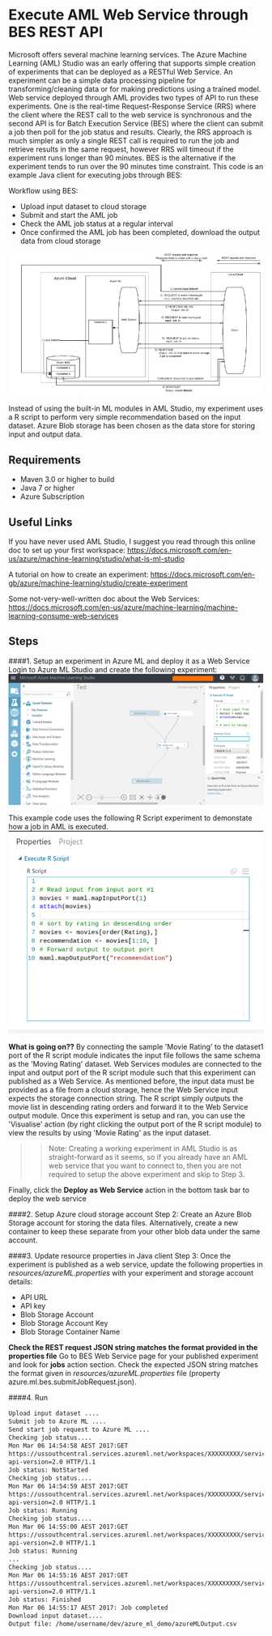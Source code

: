 
Execute AML Web Service through BES REST API
====================================================

Microsoft offers several machine learning services.  The Azure Machine Learning (AML) Studio was an early offering that supports simple creation of experiments that can be deployed as a RESTful Web Service. An experiment can be a simple data processing pipeline for transforming/cleaning data or for making predictions using a trained model.  Web service deployed through AML provides two types of API to run these experiments.  One is the real-time Request-Response Service (RRS) where the client where the REST call to the web service is synchronous and the second API is for Batch Execution Service (BES) where the client can submit a job then poll for the job status and results.  Clearly, the RRS approach is much simpler as only a single REST call is required to run the job and retrieve results in the same request, however RRS will timeout if the experiment runs longer than 90 minutes.  BES is the alternative if the experiment tends to run over the 90 minutes time constraint.  This code is an example Java client for executing jobs through BES:

Workflow using BES:

- Upload input dataset to cloud storage
- Submit and start the AML job
- Check the AML job status at a regular interval
- Once confirmed the AML job has been completed, download the output data from cloud storage

![AML BES ](assets/AzureMLBES.png?raw=true)

Instead of using the built-in ML modules in AML Studio, my experiment uses a R script to perform very simple recommendation based on the input dataset.  Azure Blob storage has been chosen as the data store for storing input and output data.

Requirements
------------------
- Maven 3.0 or higher to build
- Java 7 or higher
- Azure Subscription


Useful Links
-----------------
If you have never used AML Studio, I suggest you read through this online doc to set up your first workspace:
https://docs.microsoft.com/en-us/azure/machine-learning/studio/what-is-ml-studio

A tutorial on how to create an experiment:
https://docs.microsoft.com/en-gb/azure/machine-learning/studio/create-experiment

Some not-very-well-written doc about the Web Services:
https://docs.microsoft.com/en-us/azure/machine-learning/machine-learning-consume-web-services


Steps
--------
####1. Setup an experiment in Azure ML and deploy it as a Web Service
Login to Azure ML Studio and create the following experiment:
![R Script experiment](assets/Azure_ML_Experiment.png?raw=true)

This example code uses the following R Script experiment to demonstate how a job in AML is executed.
![R Script ](assets/R_Script.png?raw=true)


**What is going on??**
By connecting the sample 'Movie Rating' to the dataset1 port of the R script module indicates the input file follows the same schema as the 'Moving Rating' dataset.  Web Services modules are connected to the input and output port of the R script module such that this experiment can published as a Web Service.  As mentioned before, the input data must be provided as a file from a cloud storage, hence the Web Service input expects the storage connection string.  The R script simply outputs the movie list in descending rating orders and forward it to the Web Service output module.  Once this experiment is setup and ran, you can use the 'Visualise' action (by right clicking the output port of the R script module) to view the results by using 'Movie Rating' as the input dataset.

>> Note: Creating a working experiment in AML Studio is as straight-forward as it seems, so if you already have an AML web service that you want to connect to, then you are not required to setup the above experiment and skip to Step 3.

Finally, click the **Deploy as Web Service** action in the bottom task bar to deploy the web service

####2. Setup Azure cloud storage account
Step 2: Create an Azure Blob Storage account for storing the data files.  Alternatively, create a new container to keep these separate from your other blob data under the same account.

####3. Update resource properties in Java client
Step 3: Once the experiment is published as a web service, update the following properties in *resources/azureML.properties* with your experiment and storage account details:
 - API URL
 - API key
 - Blob Storage Account
 - Blob Storage Account Key
 - Blob Storage Container Name

**Check the REST request JSON string matches the format provided in the properties file**
Go to BES Web Service page for your published experiment and look for **jobs** action section.  Check the expected JSON string matches the format given in *resources/azureML.properties* file (property azure.ml.bes.submitJobRequest.json).

####4. Run
```
Upload input dataset ....
Submit job to Azure ML ....
Send start job request to Azure ML ....
Checking job status....
Mon Mar 06 14:54:58 AEST 2017:GET https://ussouthcentral.services.azureml.net/workspaces/XXXXXXXXX/services/XXXXXXX/jobs/XXXXXXX?api-version=2.0 HTTP/1.1
Job status: NotStarted
Checking job status....
Mon Mar 06 14:54:59 AEST 2017:GET https://ussouthcentral.services.azureml.net/workspaces/XXXXXXXXX/services/XXXXXXX/jobs/XXXXXXX?api-version=2.0 HTTP/1.1
Job status: Running
Checking job status....
Mon Mar 06 14:55:00 AEST 2017:GET https://ussouthcentral.services.azureml.net/workspaces/XXXXXXXXX/services/XXXXXXX/jobs/XXXXXXX?api-version=2.0 HTTP/1.1
Job status: Running
...
Checking job status....
Mon Mar 06 14:55:16 AEST 2017:GET https://ussouthcentral.services.azureml.net/workspaces/XXXXXXXXX/services/XXXXXXX/jobs/XXXXXXX?api-version=2.0 HTTP/1.1
Job status: Finished
Mon Mar 06 14:55:17 AEST 2017: Job completed
Download input dataset....
Output file: /home/username/dev/azure_ml_demo/azureMLOutput.csv
```